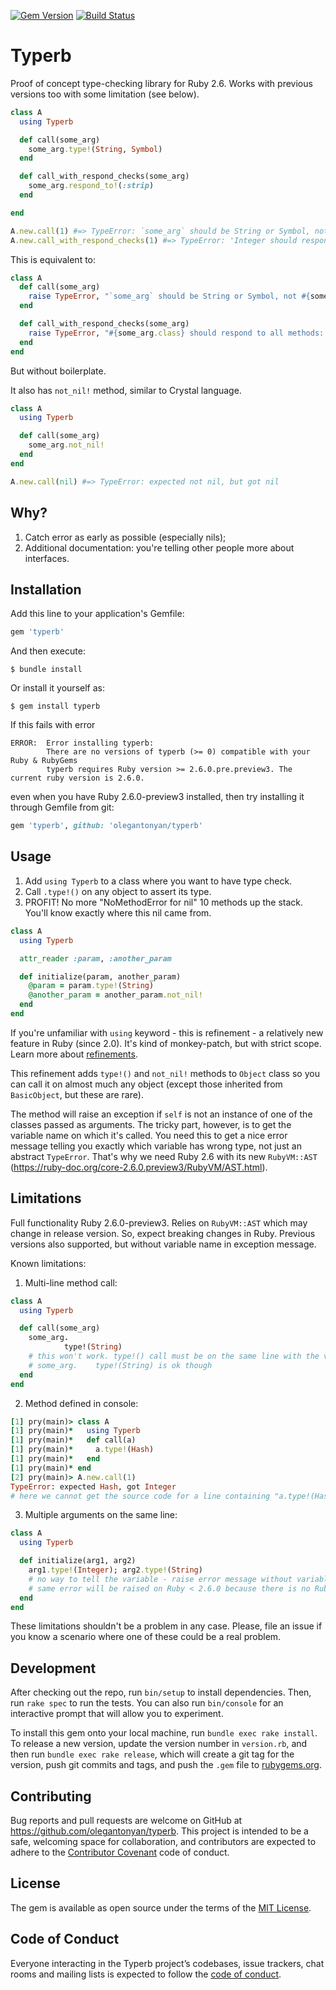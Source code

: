 [![Gem Version](https://badge.fury.io/rb/typerb.svg)](https://badge.fury.io/rb/typerb)
[![Build Status](https://travis-ci.org/olegantonyan/typerb.svg?branch=master)](https://travis-ci.org/olegantonyan/typerb)

# Typerb

Proof of concept type-checking library for Ruby 2.6. Works with previous versions too with some limitation (see below).

```ruby
class A
  using Typerb

  def call(some_arg)
    some_arg.type!(String, Symbol)
  end

  def call_with_respond_checks(some_arg)
    some_arg.respond_to!(:strip)
  end

end

A.new.call(1) #=> TypeError: `some_arg` should be String or Symbol, not Integer
A.new.call_with_respond_checks(1) #=> TypeError: 'Integer should respond to all methods: strip'
```

This is equivalent to:
```ruby
class A
  def call(some_arg)
    raise TypeError, "`some_arg` should be String or Symbol, not #{some_arg.class}" unless [String, Symbol].include?(some_arg.class)
  end

  def call_with_respond_checks(some_arg)
    raise TypeError, "#{some_arg.class} should respond to all methods: strip" unless [:strip].all{|meth| some_arg.respond_to?(meth)}
  end
end
```

But without boilerplate.

It also has `not_nil!` method, similar to Crystal language.

```ruby
class A
  using Typerb

  def call(some_arg)
    some_arg.not_nil!
  end
end

A.new.call(nil) #=> TypeError: expected not nil, but got nil
```

## Why?

1. Catch error as early as possible (especially nils);
2. Additional documentation: you're telling other people more about interfaces.

## Installation

Add this line to your application's Gemfile:

```ruby
gem 'typerb'
```

And then execute:

    $ bundle install

Or install it yourself as:

    $ gem install typerb

If this fails with error
```
ERROR:  Error installing typerb:
        There are no versions of typerb (>= 0) compatible with your Ruby & RubyGems
        typerb requires Ruby version >= 2.6.0.pre.preview3. The current ruby version is 2.6.0.
```
even when you have Ruby 2.6.0-preview3 installed, then try installing it through Gemfile from git:
```ruby
gem 'typerb', github: 'olegantonyan/typerb'
```

## Usage

1. Add `using Typerb` to a class where you want to have type check.
2. Call `.type!()` on any object to assert its type.
3. PROFIT! No more "NoMethodError for nil" 10 methods up the stack. You'll know exactly where this nil came from.

```ruby
class A
  using Typerb

  attr_reader :param, :another_param

  def initialize(param, another_param)
    @param = param.type!(String)
    @another_param = another_param.not_nil!
  end
end
```

If you're unfamiliar with `using` keyword - this is refinement - a relatively new feature in Ruby (since 2.0). It's kind of monkey-patch, but with strict scope. Learn more about [refinements](https://ruby-doc.org/core-2.5.3/doc/syntax/refinements_rdoc.html).

This refinement adds `type!()` and `not_nil!` methods to `Object` class so you can call it on almost much any object (except those inherited from `BasicObject`, but these are rare).

The method will raise an exception if `self` is not an instance of one of the classes passed as arguments. The tricky part, however, is to get the variable name on which it's called. You need this to get a nice error message telling you exactly which variable has wrong type, not just an abstract `TypeError`. That's why we need Ruby 2.6 with its new `RubyVM::AST` (https://ruby-doc.org/core-2.6.0.preview3/RubyVM/AST.html).

## Limitations

Full functionality Ruby 2.6.0-preview3. Relies on `RubyVM::AST` which may change in release version. So, expect breaking changes in Ruby. Previous versions also supported, but without variable name in exception message.

Known limitations:

1. Multi-line method call:
```ruby
class A
  using Typerb

  def call(some_arg)
    some_arg.
            type!(String)
    # this won't work. type!() call must be on the same line with the variable it's called on - raise error message without variable name
    # some_arg.    type!(String) is ok though
  end
end
```

2. Method defined in console:
```ruby
[1] pry(main)> class A
[1] pry(main)*   using Typerb
[1] pry(main)*   def call(a)
[1] pry(main)*     a.type!(Hash)
[1] pry(main)*   end
[1] pry(main)* end
[2] pry(main)> A.new.call(1)
TypeError: expected Hash, got Integer
# here we cannot get the source code for a line containing "a.type!(Hash)", so cannot see the variable name
```

3. Multiple arguments on the same line:
```ruby
class A
  using Typerb

  def initialize(arg1, arg2)
    arg1.type!(Integer); arg2.type!(String)
    # no way to tell the variable - raise error message without variable name
    # same error will be raised on Ruby < 2.6.0 because there is no RubyVM::AST
  end
end
```

These limitations shouldn't be a problem in any case. Please, file an issue if you know a scenario where one of these could be a real problem.

## Development

After checking out the repo, run `bin/setup` to install dependencies. Then, run `rake spec` to run the tests. You can also run `bin/console` for an interactive prompt that will allow you to experiment.

To install this gem onto your local machine, run `bundle exec rake install`. To release a new version, update the version number in `version.rb`, and then run `bundle exec rake release`, which will create a git tag for the version, push git commits and tags, and push the `.gem` file to [rubygems.org](https://rubygems.org).

## Contributing

Bug reports and pull requests are welcome on GitHub at https://github.com/olegantonyan/typerb. This project is intended to be a safe, welcoming space for collaboration, and contributors are expected to adhere to the [Contributor Covenant](http://contributor-covenant.org) code of conduct.

## License

The gem is available as open source under the terms of the [MIT License](https://opensource.org/licenses/MIT).

## Code of Conduct

Everyone interacting in the Typerb project’s codebases, issue trackers, chat rooms and mailing lists is expected to follow the [code of conduct](https://github.com/olegantonyan/typerb/blob/master/CODE_OF_CONDUCT.md).
